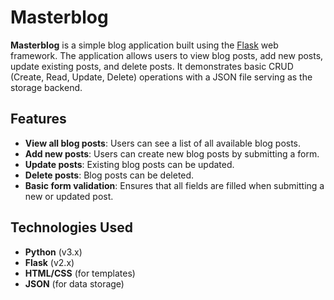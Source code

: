 # Masterblog

**Masterblog** is a simple blog application built using the [Flask](https://flask.palletsprojects.com/) web framework. The application allows users to view blog posts, add new posts, update existing posts, and delete posts. It demonstrates basic CRUD (Create, Read, Update, Delete) operations with a JSON file serving as the storage backend.

## Features

- **View all blog posts**: Users can see a list of all available blog posts.
- **Add new posts**: Users can create new blog posts by submitting a form.
- **Update posts**: Existing blog posts can be updated.
- **Delete posts**: Blog posts can be deleted.
- **Basic form validation**: Ensures that all fields are filled when submitting a new or updated post.

## Technologies Used

- **Python** (v3.x)
- **Flask** (v2.x)
- **HTML/CSS** (for templates)
- **JSON** (for data storage)



